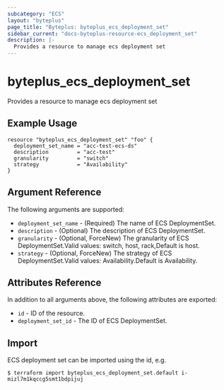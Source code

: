 ```yaml
---
subcategory: "ECS"
layout: "byteplus"
page_title: "Byteplus: byteplus_ecs_deployment_set"
sidebar_current: "docs-byteplus-resource-ecs_deployment_set"
description: |-
  Provides a resource to manage ecs deployment set
---
```

# byteplus_ecs_deployment_set
Provides a resource to manage ecs deployment set
## Example Usage
```hcl
resource "byteplus_ecs_deployment_set" "foo" {
  deployment_set_name = "acc-test-ecs-ds"
  description         = "acc-test"
  granularity         = "switch"
  strategy            = "Availability"
}
```
## Argument Reference
The following arguments are supported:
* `deployment_set_name` - (Required) The name of ECS DeploymentSet.
* `description` - (Optional) The description of ECS DeploymentSet.
* `granularity` - (Optional, ForceNew) The granularity of ECS DeploymentSet.Valid values: switch, host, rack,Default is host.
* `strategy` - (Optional, ForceNew) The strategy of ECS DeploymentSet.Valid values: Availability.Default is Availability.

## Attributes Reference
In addition to all arguments above, the following attributes are exported:
* `id` - ID of the resource.
* `deployment_set_id` - The ID of ECS DeploymentSet.


## Import
ECS deployment set can be imported using the id, e.g.
```
$ terraform import byteplus_ecs_deployment_set.default i-mizl7m1kqccg5smt1bdpijuj
```

